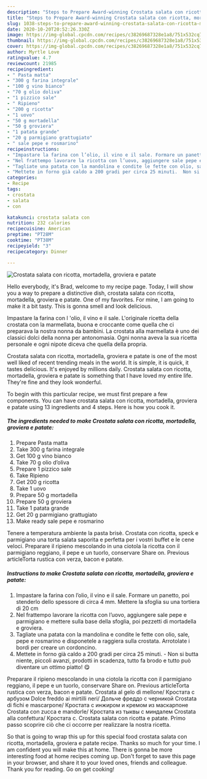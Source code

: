 ```yaml
---
description: "Steps to Prepare Award-winning Crostata salata con ricotta, mortadella, groviera e patate"
title: "Steps to Prepare Award-winning Crostata salata con ricotta, mortadella, groviera e patate"
slug: 1038-steps-to-prepare-award-winning-crostata-salata-con-ricotta-mortadella-groviera-e-patate
date: 2020-10-20T20:52:26.330Z
image: https://img-global.cpcdn.com/recipes/c38269687328e1a8/751x532cq70/crostata-salata-con-ricotta-mortadella-groviera-e-patate-recipe-main-photo.jpg
thumbnail: https://img-global.cpcdn.com/recipes/c38269687328e1a8/751x532cq70/crostata-salata-con-ricotta-mortadella-groviera-e-patate-recipe-main-photo.jpg
cover: https://img-global.cpcdn.com/recipes/c38269687328e1a8/751x532cq70/crostata-salata-con-ricotta-mortadella-groviera-e-patate-recipe-main-photo.jpg
author: Myrtle Love
ratingvalue: 4.7
reviewcount: 21985
recipeingredient:
- " Pasta matta"
- "300 g farina integrale"
- "100 g vino bianco"
- "70 g olio doliva"
- "1 pizzico sale"
- " Ripieno"
- "200 g ricotta"
- "1 uovo"
- "50 g mortadella"
- "50 g groviera"
- "1 patata grande"
- "20 g parmigiano grattugiato"
- " sale pepe e rosmarino"
recipeinstructions:
- "Impastare la farina con l’olio, il vino e il sale. Formare un panetto, poi stenderlo dello spessore di circa 4 mm. Mettere la sfoglia su una tortiera di 20 cm"
- "Nel frattempo lavorare la ricotta con l’uovo, aggiungere sale pepe e parmigiano e mettere sulla base della sfoglia, poi pezzetti di mortadella e groviera."
- "Tagliate una patata con la mandolina e condite le fette con olio, sale, pepe e rosmarino e disponetele a raggiera sulla crostata. Arrotolate i bordi per creare un cordoncino."
- "Mettete in forno già caldo a 200 gradi per circa 25 minuti.  Non si butta niente, piccoli avanzi, prodotti in scadenza, tutto fa brodo e tutto può diventare un ottimo piatto! 😋"
categories:
- Recipe
tags:
- crostata
- salata
- con

katakunci: crostata salata con 
nutrition: 232 calories
recipecuisine: American
preptime: "PT28M"
cooktime: "PT38M"
recipeyield: "3"
recipecategory: Dinner

---
```



![Crostata salata con ricotta, mortadella, groviera e patate](https://img-global.cpcdn.com/recipes/c38269687328e1a8/751x532cq70/crostata-salata-con-ricotta-mortadella-groviera-e-patate-recipe-main-photo.jpg)

Hello everybody, it's Brad, welcome to my recipe page. Today, I will show you a way to prepare a distinctive dish, crostata salata con ricotta, mortadella, groviera e patate. One of my favorites. For mine, I am going to make it a bit tasty. This is gonna smell and look delicious.

Impastare la farina con l &#39;olio, il vino e il sale. L&#39;originale ricetta della crostata con la marmellata, buona e croccante come quella che ci preparava la nostra nonna da bambini. La crostata alla marmellata è uno dei classici dolci della nonna per antonomasia. Ogni nonna aveva la sua ricetta personale e ogni nipote diceva che quella della propria.

Crostata salata con ricotta, mortadella, groviera e patate is one of the most well liked of recent trending meals in the world. It is simple, it is quick, it tastes delicious. It's enjoyed by millions daily. Crostata salata con ricotta, mortadella, groviera e patate is something that I have loved my entire life. They're fine and they look wonderful.


To begin with this particular recipe, we must first prepare a few components. You can have crostata salata con ricotta, mortadella, groviera e patate using 13 ingredients and 4 steps. Here is how you cook it.

<!--inarticleads1-->

##### The ingredients needed to make Crostata salata con ricotta, mortadella, groviera e patate:

1. Prepare  Pasta matta
1. Take 300 g farina integrale
1. Get 100 g vino bianco
1. Take 70 g olio d’oliva
1. Prepare 1 pizzico sale
1. Take  Ripieno
1. Get 200 g ricotta
1. Take 1 uovo
1. Prepare 50 g mortadella
1. Prepare 50 g groviera
1. Take 1 patata grande
1. Get 20 g parmigiano grattugiato
1. Make ready  sale pepe e rosmarino


Tenere a temperatura ambiente la pasta brisè. Crostata con ricotta, speck e parmigiano una torta salata saporita e perfetta per i vostri buffet e le cene veloci. Preparare il ripieno mescolando in una ciotola la ricotta con il parmigiano reggiano, il pepe e un tuorlo, conservare Share on. Previous articleTorta rustica con verza, bacon e patate. 

<!--inarticleads2-->

##### Instructions to make Crostata salata con ricotta, mortadella, groviera e patate:

1. Impastare la farina con l’olio, il vino e il sale. Formare un panetto, poi stenderlo dello spessore di circa 4 mm. Mettere la sfoglia su una tortiera di 20 cm
1. Nel frattempo lavorare la ricotta con l’uovo, aggiungere sale pepe e parmigiano e mettere sulla base della sfoglia, poi pezzetti di mortadella e groviera.
1. Tagliate una patata con la mandolina e condite le fette con olio, sale, pepe e rosmarino e disponetele a raggiera sulla crostata. Arrotolate i bordi per creare un cordoncino.
1. Mettete in forno già caldo a 200 gradi per circa 25 minuti.  - Non si butta niente, piccoli avanzi, prodotti in scadenza, tutto fa brodo e tutto può diventare un ottimo piatto! 😋


Preparare il ripieno mescolando in una ciotola la ricotta con il parmigiano reggiano, il pepe e un tuorlo, conservare Share on. Previous articleTorta rustica con verza, bacon e patate. Crostata al gelo di mellone/ Кростата с арбузом Dolce freddo ai mirtilli neri/ Дольче фреддо с черникой Crostata di fichi e mascarpone/ Кростата с инжиром и кремом из маскарпоне Crostata con zucca e mandorle/ Кростата из тыквы с миндалем Crostata alla confettura/ Кростата с. Crostata salata con ricotta e patate. Primo passo scoprire ciò che ci occorre per realizzare la nostra ricetta. 

So that is going to wrap this up for this special food crostata salata con ricotta, mortadella, groviera e patate recipe. Thanks so much for your time. I am confident you will make this at home. There is gonna be more interesting food at home recipes coming up. Don't forget to save this page in your browser, and share it to your loved ones, friends and colleague. Thank you for reading. Go on get cooking!
